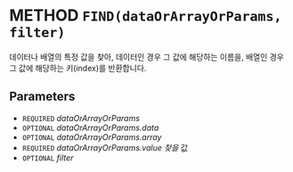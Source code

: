 # METHOD `FIND(dataOrArrayOrParams, filter)`
데이터나 배열의 특정 값을 찾아, 데이터인 경우 그 값에 해당하는 이름을, 배열인 경우 그 값에 해당하는 키(index)를 반환합니다.

## Parameters
* `REQUIRED` *dataOrArrayOrParams*
* `OPTIONAL` *dataOrArrayOrParams.data*
* `OPTIONAL` *dataOrArrayOrParams.array*
* `REQUIRED` *dataOrArrayOrParams.value	찾을* 값
* `OPTIONAL` *filter*
